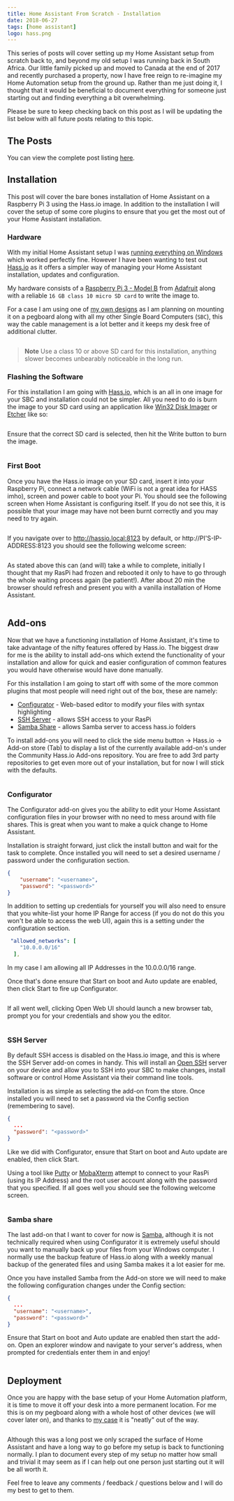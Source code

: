 ```yaml
---
title: Home Assistant From Scratch - Installation
date: 2018-06-27
tags: [home assistant]
logo: hass.png
---
```


This series of posts will cover setting up my Home Assistant setup from scratch back to, and beyond my old setup I was running back in South Africa. Our little family picked up and moved to Canada at the end of 2017 and recently purchased a property, now I have free reign to re-imagine my Home Automation setup from the ground up. Rather than me just doing it, I thought that it would be beneficial to document everything for someone just starting out and finding everything a bit overwhelming.

Please be sure to keep checking back on this post as I will be updating the list below with all future posts relating to this topic.

## The Posts

You can view the complete post listing [here](/series/).

## Installation

This post will cover the bare bones installation of Home Assistant on a Raspberry Pi 3 using the Hass.io image. In addition to the installation I will cover the setup of some core plugins to ensure that you get the most out of your Home Assistant installation.

### Hardware

With my initial Home Assistant setup I was [running everything on Windows](/blog/2017/2017-09-09/) which worked perfectly fine. However I have been wanting to test out [Hass.io](https://www.home-assistant.io/getting-started) as it offers a simpler way of managing your Home Assistant installation, updates and configuration.

My hardware consists of a [Raspberry Pi 3 - Model B](https://www.adafruit.com/product/3055) from [Adafruit](https://www.adafruit.com/) along with a reliable `16 GB class 10 micro SD card` to write the image to.

For a case I am using one of [my own designs](https://www.thingiverse.com/thing:2979595) as I am planning on mounting it on a pegboard along with all my other Single Board Computers (`SBC`), this way the cable management is a lot better and it keeps my desk free of additional clutter.

<img src="./001.jpg" alt="" />

> **Note** Use a class 10 or above SD card for this installation, anything slower becomes unbearably noticeable in the long run.

### Flashing the Software

For this installation I am going with [Hass.io](https://www.home-assistant.io/installation), which is an all in one image for your SBC and installation could not be simpler. All you need to do is burn the image to your SD card using an application like [Win32 Disk Imager](https://sourceforge.net/projects/win32diskimager/) or [Etcher](https://www.balena.io/etcher/) like so:

<img src="./002.png" alt="" />

Ensure that the correct SD card is selected, then hit the Write button to burn the image.

<img src="./003.png" alt="" />

### First Boot

Once you have the Hass.io image on your SD card, insert it into your Raspberry Pi, connect a network cable (WiFi is not a great idea for HASS imho), screen and power cable to boot your Pi. You should see the following screen when Home Assistant is configuring itself. If you do not see this, it is possible that your image may have not been burnt correctly and you may need to try again.

<img src="./004.jpg" alt="" />

If you navigate over to http://hassio.local:8123 by default, or http://PI'S-IP-ADDRESS:8123 you should see the following welcome screen:

<img src="./005.png" alt="" />

As stated above this can (and will) take a while to complete, initially I thought that my RasPi had frozen and rebooted it only to have to go through the whole waiting process again (be patient!). After about 20 min the browser should refresh and present you with a vanilla installation of Home Assistant.

<img src="./006.png" alt="" />

## Add-ons

Now that we have a functioning installation of Home Assistant, it's time to take advantage of the nifty features offered by Hass.io. The biggest draw for me is the ability to install add-ons which extend the functionality of your installation and allow for quick and easier configuration of common features you would have otherwise would have done manually.

For this installation I am going to start off with some of the more common plugins that most people will need right out of the box, these are namely:

- [Configurator](https://github.com/home-assistant/addons/blob/master/configurator/README.md) - Web-based editor to modify your files with syntax highlighting
- [SSH Server](https://github.com/home-assistant/addons/blob/master/ssh/README.md) - allows SSH access to your RasPi
- [Samba Share](https://github.com/home-assistant/addons/blob/master/samba/README.md) - allows Samba server to access hass.io folders

To install add-ons you will need to click the side menu button -> Hass.io -> Add-on store (Tab) to display a list of the currently available add-on's under the Community Hass.io Add-ons repository. You are free to add 3rd party repositories to get even more out of your installation, but for now I will stick with the defaults.

<img src="./007.png" alt="" />

### Configurator

The Configurator add-on gives you the ability to edit your Home Assistant configuration files in your browser with no need to mess around with file shares. This is great when you want to make a quick change to Home Assistant.

Installation is straight forward, just click the install button and wait for the task to complete. Once installed you will need to set a desired username / password under the configuration section.

```json
{
	"username": "<username>",
	"password": "<password>"
}
```

In addition to setting up credentials for yourself you will also need to ensure that you white-list your home IP Range for access (if you do not do this you won't be able to access the web UI), again this is a setting under the configuration section.

```yaml
 "allowed_networks": [
    "10.0.0.0/16"
  ],
```

In my case I am allowing all IP Addresses in the 10.0.0.0/16 range.

Once that's done ensure that Start on boot and Auto update are enabled, then click Start to fire up Configurator.

<img src="./008.png" alt="" />

If all went well, clicking Open Web UI should launch a new browser tab, prompt you for your credentials and show you the editor.

<img src="./009.png" alt="" />

### SSH Server

By default SSH access is disabled on the Hass.io image, and this is where the SSH Server add-on comes in handy. This will install an [Open SSH](https://www.openssh.com/) server on your device and allow you to SSH into your SBC to make changes, install software or control Home Assistant via their command line tools.

Installation is as simple as selecting the add-on from the store. Once installed you will need to set a password via the Config section (remembering to save).

```json
{
  ...
  "password": "<password>"
}
```

Like we did with Configurator, ensure that Start on boot and Auto update are enabled, then click Start.

Using a tool like [Putty](https://www.putty.org/) or [MobaXterm](https://mobaxterm.mobatek.net/) attempt to connect to your RasPi (using its IP Address) and the root user account along with the password that you specified. If all goes well you should see the following welcome screen.

<img src="./010.png" alt="" />

### Samba share

The last add-on that I want to cover for now is [Samba](https://github.com/home-assistant/addons/blob/master/samba/README.md), although it is not technically required when using Configurator it is extremely useful should you want to manually back up your files from your Windows computer. I normally use the backup feature of Hass.io along with a weekly manual backup of the generated files and using Samba makes it a lot easier for me.

Once you have installed Samba from the Add-on store we will need to make the following configuration changes under the Config section:

```json
{
  ...
  "username": "<username>",
  "password": "<password>"
}
```

Ensure that Start on boot and Auto update are enabled then start the add-on. Open an explorer window and navigate to your server's address, when prompted for credentials enter them in and enjoy!

<img src="./011.png" alt="" />

## Deployment

Once you are happy with the base setup of your Home Automation platform, it is time to move it off your desk into a more permanent location. For me this is on my pegboard along with a whole host of other devices (we will cover later on), and thanks to [my case](https://www.thingiverse.com/thing:2979595) it is "neatly" out of the way.

<img src="./012.jpg" alt="" />

Although this was a long post we only scraped the surface of Home Assistant and have a long way to go before my setup is back to functioning normally. I plan to document every step of my setup no matter how small and trivial it may seem as if I can help out one person just starting out it will be all worth it.

Feel free to leave any comments / feedback / questions below and I will do my best to get to them.
